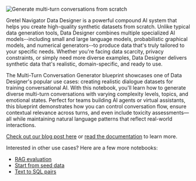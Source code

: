 ![Generate multi-turn conversations from scratch](https://blueprints.gretel.cloud/use_cases/images/navigator.png "Generate multi-turn conversations from scratch")

Gretel Navigator Data Designer is a powerful compound AI system that helps you create high-quality synthetic datasets from scratch. Unlike typical data generation tools, Data Designer combines multiple specialized AI models--including small and large language models, probabilistic graphical models, and numerical generators--to produce data that's truly tailored to your specific needs. Whether you're facing data scarcity, privacy constraints, or simply need more diverse examples, Data Designer delivers synthetic data that's realistic, domain-specific, and ready to use.

The Multi-Turn Conversation Generator blueprint showcases one of Data Designer's popular use cases: creating realistic dialogue datasets for training conversational AI. With this notebook, you'll learn how to generate diverse multi-turn conversations with varying complexity levels, topics, and emotional states. Perfect for teams building AI agents or virtual assistants, this blueprint demonstrates how you can control conversation flow, ensure contextual relevance across turns, and even include toxicity assessments—all while maintaining natural language patterns that reflect real-world interactions.

[Check out our blog post here](https://gretel.ai/blog/build-high-quality-datasets-for-ai-using-gretel-navigator) or [read the documentation](https://docs.gretel.ai/create-synthetic-data/gretel-data-designer-beta) to learn more.

Interested in other use cases? Here are a few more notebooks:
- [RAG evaluation](https://colab.research.google.com/github/gretelai/gretel-blueprints/blob/main/docs/notebooks/demo/navigator/rag-evals/data_designer_sdk_rag_evals.ipynb)
- [Start from seed data](https://colab.research.google.com/github/gretelai/gretel-blueprints/blob/main/docs/notebooks/demo/navigator/navigator-data-designer-sdk-sample-to-dataset.ipynb)
- [Text to SQL pairs](https://colab.research.google.com/github/gretelai/gretel-blueprints/blob/main/docs/notebooks/demo/navigator/text-to-code/navigator-data-designer-sdk-text-to-sql.ipynb)